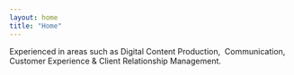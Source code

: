 ```yaml
---
layout: home
title: "Home"
---
```


Experienced in areas such as Digital Content Production,  Communication, Customer Experience & Client Relationship Management.
